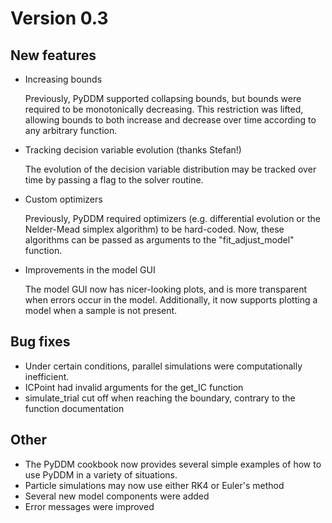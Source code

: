 # Version 0.3

## New features

- Increasing bounds

    Previously, PyDDM supported collapsing bounds, but bounds were
    required to be monotonically decreasing.  This restriction was
    lifted, allowing bounds to both increase and decrease over time
    according to any arbitrary function.
    
- Tracking decision variable evolution (thanks Stefan!)

    The evolution of the decision variable distribution may be tracked
    over time by passing a flag to the solver routine.

- Custom optimizers

    Previously, PyDDM required optimizers (e.g. differential evolution
    or the Nelder-Mead simplex algorithm) to be hard-coded.  Now,
    these algorithms can be passed as arguments to the
    "fit_adjust_model" function.

- Improvements in the model GUI

    The model GUI now has nicer-looking plots, and is more transparent
    when errors occur in the model.  Additionally, it now supports
    plotting a model when a sample is not present.

## Bug fixes

- Under certain conditions, parallel simulations were computationally
  inefficient.
- ICPoint had invalid arguments for the get_IC function
- simulate_trial cut off when reaching the boundary, contrary to the
  function documentation

## Other

- The PyDDM cookbook now provides several simple examples of how to
  use PyDDM in a variety of situations.
- Particle simulations may now use either RK4 or Euler's method
- Several new model components were added
- Error messages were improved
